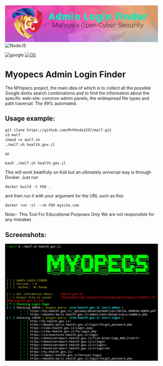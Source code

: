 ![banner](https://github.com/MrP4nda1337/malf/blob/main/banner.png)![NodeJS](https://img.shields.io/badge/node.js-6DA55F?style=for-the-badge&logo=node.js&logoColor=white)

![google](https://img.shields.io/badge/Google%20Analytics-E37400?style=for-the-badge&logo=google%20analytics&logoColor=white)
[![OS](https://img.shields.io/badge/Tested%20On-Linux%20%7C%20Android-yellowgreen.svg)](https://termux.com/)
</center>

# Myopecs Admin Login Finder

The MYopecs project, the main idea of which is to collect all the possible Google dorks search combinations and to find the information about the specific web-site: common admin panels, the widespread file types and path traversal. The 99% automated.

Usage example:
--------------
```
git clone https://github.com/MrP4nda1337/malf.git
cd malf
chmod +x malf.sh
./malf.sh health.gov.il
```
or
```
bash ./malf.sh health.gov.il
```

This will work beatifully on Kali but an ultimately universal way is through Docker. Just run 

```
docker build -t FOO .
```

and then run it with your argument for the URL such as this:

```
docker run -it --rm FOO mysite.com
```
Note:- This Tool For Educational Purposes Only We are not responsible for any mistakes

Screenshots:
------------
![screenshot](https://github.com/MrP4nda1337/malf/blob/main/sshot.jpg)
